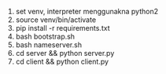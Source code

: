 1. set venv, interpreter menggunakna python2
2. source venv/bin/activate
3. pip install -r requirements.txt
4. bash bootstrap.sh
5. bash nameserver.sh
6. cd server && python server.py
7. cd client && python client.py
